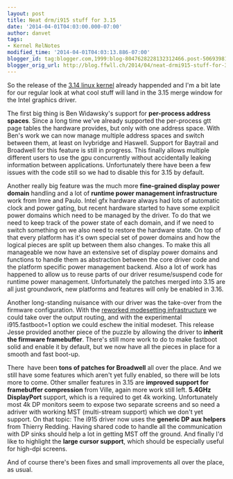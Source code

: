 ```yaml
---
layout: post
title: Neat drm/i915 stuff for 3.15
date: '2014-04-01T04:03:00.000-07:00'
author: danvet
tags:
- Kernel RelNotes
modified_time: '2014-04-01T04:03:13.886-07:00'
blogger_id: tag:blogger.com,1999:blog-8047628228132312466.post-5069398136577877315
blogger_orig_url: http://blog.ffwll.ch/2014/04/neat-drmi915-stuff-for-315.html
---
```


So the release of the [3.14 linux kernel](https://www.blogger.com/%3Cdegasus%3E%20but%20when%20implementing%20running%20based%20on%20walking%20needs%20some%20major%20api%20changes%20:/) already happended and I'm a bit late for our regular look at what cool stuff will land in the 3.15 merge window for the Intel graphics driver.



<!--more-->

The first big thing is Ben Widawsky's support for <b>per-process address spaces</b>. Since a long time we've already supported the per-process gtt page tables the hardware provides, but only with one address space. With Ben's work we can now manage multiple address spaces and switch between them, at least on Ivybridge and Haswell. Support for Baytrail and Broadwell for this feature is still in progress. This finally allows multiple different users to use the gpu concurrently without accidentally leaking information between applications. Unfortunately there have been a few issues with the code still so we had to disable this for 3.15 by default.



Another really big feature was the much more <b>fine-grained display power domain</b> handling and a lot of <b>runtime power management infrastructure</b> work from Imre and Paulo. Intel gfx hardware always had lots of automatic clock and power gating, but recent hardware started to have some explicit power domains which need to be managed by the driver. To do that we need to keep track of the power state of each domain, and if we need to switch something on we also need to restore the hardware state. On top of that every platform has it's own special set of power domains and how the logical pieces are split up between them also changes. To make this all manageable we now have an extensive set of display power domains and functions to handle them as abstraction between the core driver code and the platform specific power management backend. Also a lot of work has happened to allow us to reuse parts of our driver resume/suspend code for runtime power management. Unfortunately the patches merged into 3.15 are all just groundwork, new platforms and features will only be enabled in 3.16.



Another long-standing nuisance with our driver was the take-over from the firmware configuration. With the [reworked modesetting infrastructure](http://blog.ffwll.ch/2012/08/new-modeset-code.html) we could take over the output routing, and with the experimental i915.fastboot=1 option we could eschew the initial modeset. This release Jesse provided another piece of the puzzle by allowing the driver to <b>inherit the firmware framebuffer</b>. There's still more work to do to make fastboot solid and enable it by default, but we now have all the pieces in place for a smooth and fast boot-up.



There&nbsp; have been <b>tons of patches for Broadwell</b> all over the place. And we still have some features which aren't yet fully enabled, so there will be lots more to come. Other smaller features in 3.15 are <b>improved support for framebuffer compression</b> from Ville, again more work still left. <b>5.4GHz DisplayPort</b> support, which is a required to get 4k working. Unfortunately most 4k DP monitors seem to expose two separate screens and so need a adriver with working MST (multi-stream support) which we don't yet support. On that topic: The i915 driver now uses the <b>generic DP aux helpers</b> from Thierry Redding. Having shared code to handle all the communication with DP sinks should help a lot in getting MST off the ground. And finally I'd like to highlight the <b>large cursor support</b>, which should be especially useful for high-dpi screens.





And of course there's been fixes and small improvements all over the place, as usual.
